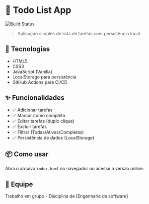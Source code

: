# 📝 Todo List App

![Build Status](https://github.com/EdRelikya/todo-list-app/actions/workflows/ci.yml/badge.svg)

> Aplicação simples de lista de tarefas com persistência local

## 🚀 Tecnologias

- HTML5
- CSS3
- JavaScript (Vanilla)
- LocalStorage para persistência
- GitHub Actions para CI/CD

## ✨ Funcionalidades

- ✅ Adicionar tarefas
- ✅ Marcar como completa
- ✅ Editar tarefas (duplo clique)
- ✅ Excluir tarefas
- ✅ Filtrar (Todas/Ativas/Completas)
- ✅ Persistência de dados (LocalStorage)

## 📦 Como usar

Abra o arquivo `index.html` no navegador ou acesse a versão online.

## 👥 Equipe

Trabalho em grupo - Disciplina de [Engenharia de software]
